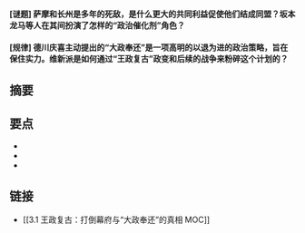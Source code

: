 #### [谜题] 萨摩和长州是多年的死敌，是什么更大的共同利益促使他们结成同盟？坂本龙马等人在其间扮演了怎样的“政治催化剂”角色？


#### [规律] 德川庆喜主动提出的“大政奉还”是一项高明的以退为进的政治策略，旨在保住实力。维新派是如何通过“王政复古”政变和后续的战争来粉碎这个计划的？


## 摘要


## 要点

- 
- 
- 

## 链接

- [[3.1 王政复古：打倒幕府与“大政奉还”的真相 MOC]]
